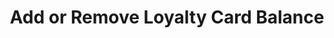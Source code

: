 ---
title: Add or Remove Loyalty Card Balance
type: endpoint
category: 639ba2628407100061f5faac
slug: add-remove-loyalty-card-balance-1
parentDoc: 639ba2658407100061f5fab6
hidden: false
order: 16
---